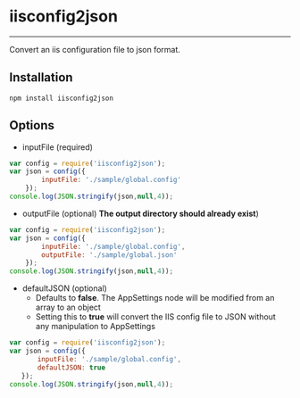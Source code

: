 # iisconfig2json
---

Convert an iis configuration file to json format. 

## Installation
```
npm install iisconfig2json
```

## Options
- inputFile (required)
```javascript
var config = require('iisconfig2json');
var json = config({
        inputFile: './sample/global.config'
    });
console.log(JSON.stringify(json,null,4));
```
- outputFile (optional) **The output directory should already exist**)
```javascript
var config = require('iisconfig2json');
var json = config({
        inputFile: './sample/global.config',
        outputFile: './sample/global.json'
    });
console.log(JSON.stringify(json,null,4));
```
- defaultJSON (optional) 
    - Defaults to **false**. The AppSettings node will be modified from an array to an object 
    - Setting this to **true** will convert the IIS config file to JSON without any manipulation to AppSettings

 ```javascript
var config = require('iisconfig2json');
var json = config({
        inputFile: './sample/global.config',
        defaultJSON: true
    });
console.log(JSON.stringify(json,null,4));
```

